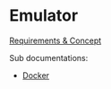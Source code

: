# Emulator

[Requirements & Concept](https://govstack-global.atlassian.net/wiki/spaces/DEMO/pages/258801665/Building+Block+EMULATOR)

Sub documentations:
* [Docker](./docker.md)